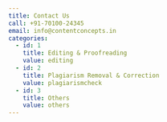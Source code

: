 ```yaml
---
title: Contact Us
call: +91-70100-24345
email: info@contentconcepts.in
categories:
  - id: 1
    title: Editing & Proofreading
    value: editing
  - id: 2
    title: Plagiarism Removal & Correction
    value: plagiarismcheck
  - id: 3
    title: Others
    value: others
---
```

